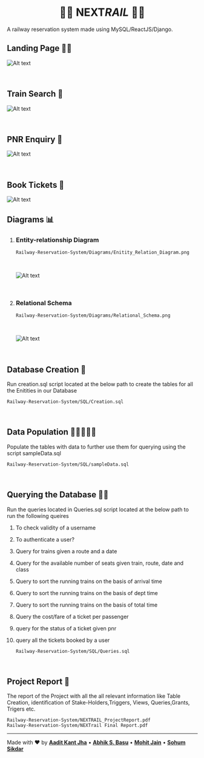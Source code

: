 # <center> 🚆🚂 **NEXT**_RAIL_ 🚂🚆 </center>
A railway reservation system made using MySQL/ReactJS/Django. <br>

## <B> Landing Page </B> 👨‍💻 <br>

![Alt text](statics/landing.png "Landing Page")

<br>

## <B> Train Search </B> 🚂 <br>

![Alt text](statics/trainsearch.png "Search Page") 

<br>

## <B> PNR Enquiry </B> 🧐 <br>

![Alt text](statics/pnr.png "Search Page") 

<br>

## <B> Book Tickets </B> 🔖 <br>

![Alt text](statics/available.png "Search Page") 

## <B> Diagrams </B> 📊 <br>
1) ### Entity-relationship Diagram
    
    ```
    Railway-Reservation-System/Diagrams/Enitity_Relation_Diagram.png
    ```
    <br>

    ![Alt text](Diagrams/Enitity_Relation_Diagram.png "ER-Diagram")

<br>

2) ### Relational Schema
    
    ```
    Railway-Reservation-System/Diagrams/Relational_Schema.png
    ```
    <br>
    
    ![Alt text](Diagrams/Relational_Schema.png "Relational Schema")

<br>

## <B> Database Creation </B>💾
Run creation.sql script located at the below path to create the tables for all the Enitities in our Database

    Railway-Reservation-System/SQL/Creation.sql

<br>

## <B> Data Population </B>👨‍👨‍👦‍👦🚂
Populate the tables with data to further use them for querying using the script sampleData.sql

    Railway-Reservation-System/SQL/sampleData.sql

<br>

## <B> Querying the Database </B> 🤷‍♂️
Run the queries located in Queries.sql script located at the below path to run the following queires <br>
1) To check validity of a username
2) To authenticate a user?
3) Query for trains given a route and a date
4) Query for the available number of seats given train, route, date and class
5) Query to sort the running trains on the basis of arrival time
6) Query to sort the running trains on the basis of dept time
7) Query to sort the running trains on the basis of total time
8) Query the cost/fare of a ticket per passenger
9) query for the status of a ticket given pnr
10) query all the tickets booked by a user

    ``` 
    Railway-Reservation-System/SQL/Queries.sql
    ```

<br>

## <B> Project Report </B> 📜 <br>
The report of the Project with all the all relevant information like Table Creation, identification of Stake-Holders,Triggers, Views, Queries,Grants, Trigers etc. 

    Railway-Reservation-System/NEXTRAIL_ProjectReport.pdf
    Railway-Reservation-System/NEXTrail Final Report.pdf

***
Made with ❤️ by 
[**Aadit Kant Jha**](https://github.com/AaditJha) • [**Abhik S. Basu**](https://github.com/abhik-s-basu) • [**Mohit Jain**](https://github.com/MohitJain617) • [**Sohum Sikdar**](https://github.com/sohumsikdar) 
